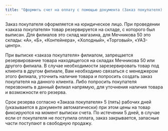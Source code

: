 ```yaml
---
title: "Оформить счет на оплату с помощью документа (Заказ покупателя) в УПП"
---
```


Заказ покупателя оформляется на юридическое лицо. При проведении «заказа покупателя» товар резервируется на складе, с которого был выписан. Для филиалов это склад магазина, для Мечникова 50 это склады: «А», «Б», «Контейнера», «Холодный», «Торговый», «УАЗ-центр».

При выписке «заказа покупателя» филиалом, запрещается резервирование товара находящегося на складах Мечникова 50 или другого филиала. В случае необходимости зарезервировать товар под клиента в другом филиале, Вам необходимо связаться с менеджером этого филиала, уточнить наличие товара и попросить создать заказ покупателя на данного клиента. Либо попросить покупателя перезвонить в данный филиал напрямую, для уточнения наличия товара и возможности его резерва.

Срок резерва согласно «Заказа покупателя» 5 (пять) рабочих дней (указывается в документе автоматически) при этом цены на товар фиксируются на момент выписки счета. По истечении 5 дней, в случае если от покупателя не поступила оплата, заказ закрывается, запасные части поступают в свободную продажу.

